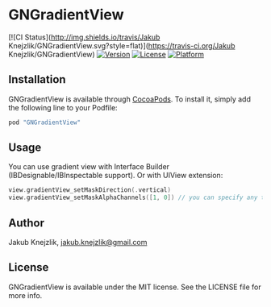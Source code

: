 # GNGradientView

[![CI Status](http://img.shields.io/travis/Jakub Knejzlik/GNGradientView.svg?style=flat)](https://travis-ci.org/Jakub Knejzlik/GNGradientView)
[![Version](https://img.shields.io/cocoapods/v/GNGradientView.svg?style=flat)](http://cocoapods.org/pods/GNGradientView)
[![License](https://img.shields.io/cocoapods/l/GNGradientView.svg?style=flat)](http://cocoapods.org/pods/GNGradientView)
[![Platform](https://img.shields.io/cocoapods/p/GNGradientView.svg?style=flat)](http://cocoapods.org/pods/GNGradientView)

## Installation

GNGradientView is available through [CocoaPods](http://cocoapods.org). To install
it, simply add the following line to your Podfile:

```ruby
pod "GNGradientView"
```

## Usage

You can use gradient view with Interface Builder (IBDesignable/IBInspectable support). Or with UIView extension:

```swift
view.gradientView_setMaskDirection(.vertical)
view.gradientView_setMaskAlphaChannels([1, 0]) // you can specify any transition eg. [0.8, 1, 0.5, 0, 1]
```

## Author

Jakub Knejzlik, jakub.knejzlik@gmail.com

## License

GNGradientView is available under the MIT license. See the LICENSE file for more info.

